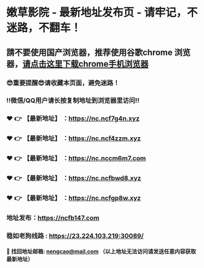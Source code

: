 # 嫩草影院 - 最新地址发布页 - 请牢记，不迷路，不翻车！

## 請不要使用国产浏览器，推荐使用谷歌chrome 浏览器，<a href = "https://www.google.cn/chrome/">请点击这里下载chrome手机浏览器</a>

### :sunglasses:重要提醒:sunglasses:请收藏本页面，避免迷路！
### ‼️微信/QQ用户请长按复制地址到浏览器里访问‼️

### :heart: :point_right: 【最新地址】 ：https://nc.ncf7g4n.xyz
### :heart: :point_right: 【最新地址】 ：https://nc.ncf4zzm.xyz
### :heart: :point_right: 【最新地址】 ：https://nc.nccm6m7.com
### :heart: :point_right: 【最新地址】 ：https://nc.ncfbwd8.xyz
### :heart: :point_right: 【最新地址】 ：https://nc.ncfgp8w.xyz

### 地址发布：https://ncfb147.com
### 稳如老狗线路 : https://23.224.103.219:30089/

#### :e-mail: __找回地址邮箱: nengcao@mail.com （以上地址无法访问请发送任意内容获取最新地址）__
